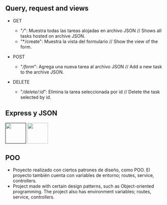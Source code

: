 ## Query, request and views

  + GET
    * "*/*": Muestra todas las tareas alojadas en archivo JSON // Shows all tasks hosted on archive JSON.
    * "*/create": Muestra la vista del formulario // Show the view of the form.
    
  + POST
    * "*/form*": Agrega una nueva tarea al archivo JSON // Add a new task to the archive JSON.
    
  + DELETE
    * "*/delete/:id*": Elimina la tarea seleccionada por id // Delete the task selected by id.
    
## Express y JSON
 [<img src="https://wsofter.ru/wp-content/uploads/2017/12/node-express.png" width=65px />]()
 <img src="https://cdn-icons-png.flaticon.com/512/136/136525.png" width=65px />
 
## POO
  * Proyecto realizado con ciertos patrones de diseño, como POO. El proyecto también cuenta con variables de entorno; routes, service, controllers.
  * Project made with certain design patterns, such as Object-oriented programming. The project also has environment variables; routes, service, controllers.
  
  
